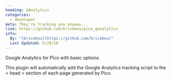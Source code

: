 ```yaml
---
heading: GAnalytics
categories:
  - developer
meta: They're tracking you anyway...
link: https://github.com/bricebou/pico_ganalytics
info:
  By: "[bricebou](https://github.com/bricebou)"
  Last Updated: 5/29/16
---
```


Google Analytics for Pico with basic options.

This plugin will automatically add the Google Analytics tracking script to the < head > section of each page generated by Pico.

